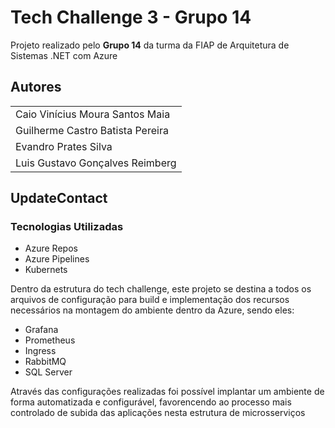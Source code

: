 
# Tech Challenge 3 - Grupo 14

Projeto realizado pelo **Grupo 14** da turma da FIAP de Arquitetura de Sistemas .NET com Azure


## Autores

||
|--|
| Caio Vinícius Moura Santos Maia |
| Guilherme Castro Batista Pereira |
| Evandro Prates Silva |
| Luis Gustavo Gonçalves Reimberg |


## UpdateContact

### Tecnologias Utilizadas
- Azure Repos
- Azure Pipelines
- Kubernets

Dentro da estrutura do tech challenge, este projeto se destina a todos os arquivos de configuração para build e implementação dos recursos necessários na montagem do ambiente dentro da Azure, sendo eles:
- Grafana
- Prometheus
- Ingress
- RabbitMQ
- SQL Server

Através das configurações realizadas foi possível implantar um ambiente de forma automatizada e configurável, favorencendo ao processo mais controlado de subida das aplicações nesta estrutura de microsserviços
